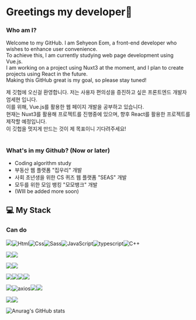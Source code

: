 # Greetings my developer👀

### Who am I?
Welcome to my GitHub. I am Sehyeon Eom, a front-end developer who wishes to enhance user convenience. <br>
To achieve this, I am currently studying web page development using Vue.js. <br>
I am working on a project using Nuxt3 at the moment, and I plan to create projects using React in the future.<br>
Making this GitHub great is my goal, so please stay tuned!

제 깃헙에 오신걸 환영합니다. 저는 사용자 편의성을 증진하고 싶은 프론트엔드 개발자 엄세현 입니다.<br>
이를 위해, Vue.js를 활용한 웹 페이지 개발을 공부하고 있습니다. <br>
현재는 Nuxt3를 활용해 프로젝트를 진행중에 있으며, 향후 React를 활용한 프로젝트를 제작할 예정입니다.<br>
이 깃헙을 멋지게 만드는 것이 제 목표이니 기다려주세요!<br>
#

### What's in my Github? (Now or later)
* Coding algorithm study
* 부동산 웹 플랫폼 "집우리" 개발
* 사회 초년생을 위한 CS 퀴즈 웹 플랫폼 "SEAS" 개발
* 모두를 위한 모임 뱅킹 "모모뱅크" 개발
* (WIll be added more soon)   

## 💻 My Stack

### Can do
<img src="https://img.shields.io/badge/Language-%23121011?style=for-the-badge"><img alt="Html" src ="https://img.shields.io/badge/HTML5-E34F26.svg?&style=for-the-badge&logo=HTML5&logoColor=white"/><img alt="Css" src ="https://img.shields.io/badge/CSS3-1572B6.svg?&style=for-the-badge&logo=CSS3&logoColor=white"/><img alt="Sass" src ="https://img.shields.io/badge/sass-CC6699.svg?&style=for-the-badge&logo=sass&logoColor=white"/><img alt="JavaScript" src ="https://img.shields.io/badge/JavaScript-F7DF1E.svg?&style=for-the-badge&logo=JavaScript&logoColor=black"/><img alt="typescript" src ="https://img.shields.io/badge/typescript-3178C6.svg?&style=for-the-badge&logo=typescript&logoColor=black"/><img alt="C++" src ="https://img.shields.io/badge/C++-00599C.svg?&style=for-the-badge&logo=cplusplus&logoColor=white"/> 

<img src="https://img.shields.io/badge/Design-%23121011?style=for-the-badge"><img src="https://img.shields.io/badge/figma-%23F24E1E.svg?style=for-the-badge&logo=figma&logoColor=white">

<img src="https://img.shields.io/badge/Platform-%23121011?style=for-the-badge"><img src="https://img.shields.io/badge/node.js-6DA55F?style=for-the-badge&logo=node.js&logoColor=white">

<img src="https://img.shields.io/badge/Framework-%23121011?style=for-the-badge"><img src="https://img.shields.io/badge/vue.js-%2335495e.svg?style=for-the-badge&logo=vuedotjs&logoColor=%234FC08D"><img src="https://img.shields.io/badge/nuxt.js-%2335495e.svg?style=for-the-badge&logo=nuxtdotjs&logoColor=00DC82"><img src="https://img.shields.io/badge/Next.js-000000.svg?style=for-the-badge&logo=nextdotjs&logoColor=white">

<img src="https://img.shields.io/badge/Library-%23121011?style=for-the-badge"><img alt="axios" src ="https://img.shields.io/badge/axios-5A29E4.svg?&style=for-the-badge&logo=axios&logoColor=white"/><img src="https://img.shields.io/badge/pinia-2c4f7c?style=for-the-badge"><img src="https://img.shields.io/badge/react-000000.svg?style=for-the-badge&logo=react&logoColor=61DAFB">

<img src="https://img.shields.io/badge/ETC-%23121011?style=for-the-badge"><img src="https://img.shields.io/badge/pwa-5A0FC8?style=for-the-badge&logo=pwa&logoColor=white">




![Anurag's GitHub stats](https://github-readme-stats.vercel.app/api?username=muring&show_icons=true&theme=tokyonight)
<!-- ![Top Langs](https://github-readme-stats.vercel.app/api/top-langs/?username=muring&layout=compact&theme=tokyonight) -->

